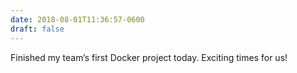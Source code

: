 ```yaml
---
date: 2018-08-01T11:36:57-0600
draft: false
---
```




Finished my team’s first Docker project today. Exciting times for us!



